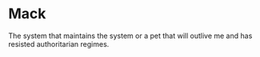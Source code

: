 # Mack

The system that maintains the system or a pet that will outlive me and has
resisted authoritarian regimes.
